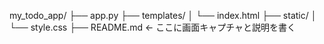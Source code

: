 my_todo_app/
├── app.py
├── templates/
│   └── index.html
├── static/
│   └── style.css
├── README.md  ← ここに画面キャプチャと説明を書く
